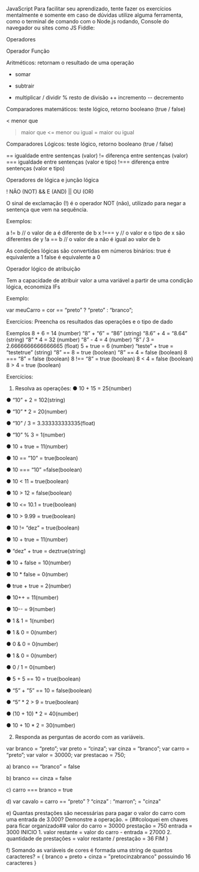 JavaScript
Para facilitar seu aprendizado, tente fazer os exercícios mentalmente e somente em caso
de dúvidas utilize alguma ferramenta, como o terminal de comando com o Node.js rodando,
Console do navegador ou sites como JS Fiddle:

Operadores

Operador Função

Aritméticos: retornam o resultado de uma operação

+ somar
- subtrair
* multiplicar
/ dividir
% resto de divisão
++ incremento
-- decremento

Comparadores matemáticos: teste lógico, retorno booleano (true / false)

< menor que
> maior que
<= menor ou igual
>= maior ou igual

Comparadores Lógicos: teste lógico, retorno booleano (true / false)

== igualdade entre sentenças (valor)
!= diferença entre sentenças (valor)
=== igualdade entre sentenças (valor e tipo)
!=== diferença entre sentenças (valor e tipo)

Operadores de lógica e junção lógica

! NÃO (NOT)
&& E (AND)
|| OU (OR)

O sinal de exclamação (!) é o operador NOT (não), utilizado para negar a sentença que vem
na sequência.



Exemplos:

a != b // o valor de a é diferente de b
x !=== y // o valor e o tipo de x são diferentes de y
!a == b // o valor de a não é igual ao valor de b

As condições lógicas são convertidas em números binários:
true é equivalente a 1
false é equivalente a 0

Operador lógico de atribuição

Tem a capacidade de atribuir valor a uma variável a partir de uma condição lógica,
economiza IFs

Exemplo:

var meuCarro = cor == “preto” ? “preto” : “branco”;

Exercícios:
Preencha os resultados das operações e o tipo de dado

Exemplos
8 + 6 = 14 (number)
“8” + “6” =  “86” (string)
“8.6” + 4 = “8.64” (string)
“8” * 4 = 32 (number)
“8” - 4 = 4 (number)
“8” / 3 = 2.6666666666666665 (float)
5 + true = 6 (number)
“teste” + true = “testetrue” (string)
“8” == 8 = true (boolean)
“8” == 4 = false (boolean)
8 === “8” = false (boolean)
8 !== “8” = true (boolean)
8 < 4 = false (boolean)
8 > 4 = true (boolean)



Exercícios:

1. Resolva as operações:
● 10 + 15 = 25(number)

● “10” + 2 = 102(string)

● “10” * 2 = 20(number)

● “10” / 3 = 3.333333333335(float)

● “10” % 3 = 1(number)

● 10 + true = 11(number)

● 10 == ”10” = true(boolean)

● 10 === “10” =false(boolean)

● 10 < 11 = true(boolean)

● 10 > 12 = false(boolean)

● 10 <= 10.1 = true(boolean)

● 10 > 9.99 = true(boolean)

● 10 != “dez” = true(boolean)

● 10 + true = 11(number)

● “dez” + true = deztrue(string)

● 10 + false = 10(number)

● 10 * false = 0(number)

● true + true = 2(number)

● 10++ = 11(number)

● 10-- = 9(number)

● 1 & 1 = 1(number)

● 1 & 0 = 0(number)

● 0 & 0 = 0(number)

● 1 & 0 = 0(number)

● 0 / 1 = 0(number)

● 5 + 5 == 10 = true(boolean)

● “5” + ”5” == 10 = false(boolean)

● “5” * 2 > 9 = true(boolean)

● (10 + 10) * 2 = 40(number)

● 10 + 10 * 2 = 30(number)

2. Responda as perguntas de acordo com as variáveis.

var branco = “preto”;
var preto = “cinza”;
var cinza = “branco”;
var carro = “preto”;
var valor = 30000;
var prestacao = 750;



a) branco == “branco” = false

b) branco == cinza = false

c) carro === branco = true

d) var cavalo = carro == “preto” ? “cinza” : “marron”; = "cinza"

e) Quantas prestações são necessárias para pagar o valor do carro com uma entrada
de 3.000? Demonstre a operação. = {##coloquei em chaves para ficar organizado##
    valor do carro = 30000
    prestação = 750
    entrada = 3000
    INICIO
        1. valor restante = valor do carro - entrada = 27000
        2. quantidade de prestações = valor restante / prestação = 36
    FIM
}

f) Somando as variáveis de cores é formada uma string de quantos caracteres? = {
    branco + preto + cinza = "pretocinzabranco" possuindo 16 caracteres
}